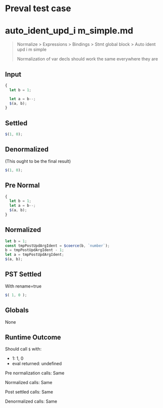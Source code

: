 # Preval test case

# auto_ident_upd_i m_simple.md

> Normalize > Expressions > Bindings > Stmt global block > Auto ident upd i m simple
>
> Normalization of var decls should work the same everywhere they are

## Input

`````js filename=intro
{
  let b = 1;

  let a = b--;
  $(a, b);
}
`````

## Settled


`````js filename=intro
$(1, 0);
`````

## Denormalized
(This ought to be the final result)

`````js filename=intro
$(1, 0);
`````

## Pre Normal


`````js filename=intro
{
  let b = 1;
  let a = b--;
  $(a, b);
}
`````

## Normalized


`````js filename=intro
let b = 1;
const tmpPostUpdArgIdent = $coerce(b, `number`);
b = tmpPostUpdArgIdent - 1;
let a = tmpPostUpdArgIdent;
$(a, b);
`````

## PST Settled
With rename=true

`````js filename=intro
$( 1, 0 );
`````

## Globals

None

## Runtime Outcome

Should call `$` with:
 - 1: 1, 0
 - eval returned: undefined

Pre normalization calls: Same

Normalized calls: Same

Post settled calls: Same

Denormalized calls: Same
